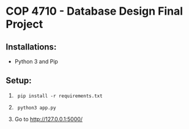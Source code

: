 # COP 4710 - Database Design Final Project

## Installations:
 - Python 3 and Pip

## Setup:
1)  	pip install -r requirements.txt
2)  	python3 app.py
3) 	Go to http://127.0.0.1:5000/

